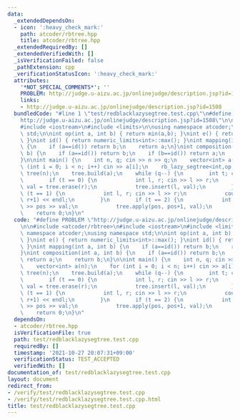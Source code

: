 ```yaml
---
data:
  _extendedDependsOn:
  - icon: ':heavy_check_mark:'
    path: atcoder/rbtree.hpp
    title: atcoder/rbtree.hpp
  _extendedRequiredBy: []
  _extendedVerifiedWith: []
  _isVerificationFailed: false
  _pathExtension: cpp
  _verificationStatusIcon: ':heavy_check_mark:'
  attributes:
    '*NOT_SPECIAL_COMMENTS*': ''
    PROBLEM: http://judge.u-aizu.ac.jp/onlinejudge/description.jsp?id=1508
    links:
    - http://judge.u-aizu.ac.jp/onlinejudge/description.jsp?id=1508
  bundledCode: "#line 1 \"test/redblacklazysegtree.test.cpp\"\n#define PROBLEM \"\
    http://judge.u-aizu.ac.jp/onlinejudge/description.jsp?id=1508\"\n\n#include <atcoder/rbtree>\n\
    #include <iostream>\n#include <limits>\n\nusing namespace atcoder;\nusing namespace\
    \ std;\n\nint op(int a, int b) { return min(a,b); }\nint e() { return numeric_limits<int>::max();\
    \ }\nint id() { return numeric_limits<int>::max(); }\nint mapping(int a, int b)\
    \ {\n    if (a==id()) return b;\n    return a;\n}\nint composition(int a, int\
    \ b) {\n    if (a==id()) return b;\n    if (b==id()) return a;\n    return b;\n\
    }\n\nint main() {\n    int n, q; cin >> n >> q;\n    vector<int> a(n);\n    for\
    \ (int i = 0; i < n; i++) cin >> a[i];\n    rb_lazy_segtree<int,op,e,int,mapping,composition,id>\
    \ tree(n);\n    tree.build(a);\n    while (q--) {\n        int t; cin >> t;\n\
    \        if (t == 0) {\n            int l, r; cin >> l >> r;\n            int\
    \ val = tree.erase(r);\n            tree.insert(l, val);\n        }\n        if\
    \ (t == 1) {\n            int l, r; cin >> l >> r;\n            cout << tree.prod(l,\
    \ r+1) << endl;\n        }\n        if (t == 2) {\n            int pos, val; cin\
    \ >> pos >> val;\n            tree.apply(pos, pos+1, val);\n        }\n    }\n\
    \    return 0;\n}\n"
  code: "#define PROBLEM \"http://judge.u-aizu.ac.jp/onlinejudge/description.jsp?id=1508\"\
    \n\n#include <atcoder/rbtree>\n#include <iostream>\n#include <limits>\n\nusing\
    \ namespace atcoder;\nusing namespace std;\n\nint op(int a, int b) { return min(a,b);\
    \ }\nint e() { return numeric_limits<int>::max(); }\nint id() { return numeric_limits<int>::max();\
    \ }\nint mapping(int a, int b) {\n    if (a==id()) return b;\n    return a;\n\
    }\nint composition(int a, int b) {\n    if (a==id()) return b;\n    if (b==id())\
    \ return a;\n    return b;\n}\n\nint main() {\n    int n, q; cin >> n >> q;\n\
    \    vector<int> a(n);\n    for (int i = 0; i < n; i++) cin >> a[i];\n    rb_lazy_segtree<int,op,e,int,mapping,composition,id>\
    \ tree(n);\n    tree.build(a);\n    while (q--) {\n        int t; cin >> t;\n\
    \        if (t == 0) {\n            int l, r; cin >> l >> r;\n            int\
    \ val = tree.erase(r);\n            tree.insert(l, val);\n        }\n        if\
    \ (t == 1) {\n            int l, r; cin >> l >> r;\n            cout << tree.prod(l,\
    \ r+1) << endl;\n        }\n        if (t == 2) {\n            int pos, val; cin\
    \ >> pos >> val;\n            tree.apply(pos, pos+1, val);\n        }\n    }\n\
    \    return 0;\n}\n"
  dependsOn:
  - atcoder/rbtree.hpp
  isVerificationFile: true
  path: test/redblacklazysegtree.test.cpp
  requiredBy: []
  timestamp: '2021-10-27 20:07:31+09:00'
  verificationStatus: TEST_ACCEPTED
  verifiedWith: []
documentation_of: test/redblacklazysegtree.test.cpp
layout: document
redirect_from:
- /verify/test/redblacklazysegtree.test.cpp
- /verify/test/redblacklazysegtree.test.cpp.html
title: test/redblacklazysegtree.test.cpp
---
```

